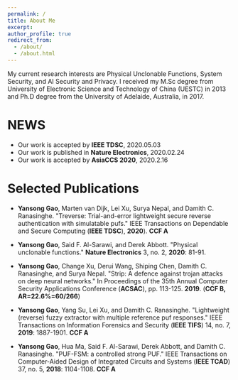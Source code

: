 ```yaml
---
permalink: /
title: About Me
excerpt: 
author_profile: true
redirect_from: 
  - /about/
  - /about.html
---
```


My current research interests are Physical Unclonable Functions, System Security, and AI Security and Privacy. I received  my  M.Sc  degree  from University of Electronic Science and Technology of China (UESTC) in 2013 and Ph.D degree from the University of Adelaide, Australia, in 2017. 

NEWS
====
* Our work is accepted by **IEEE TDSC**, 2020.05.03
* Our work is published in **Nature Electronics**, 2020.02.24
* Our work is accepted by **AsiaCCS 2020**, 2020.2.16


Selected Publications
====
* **Yansong Gao**, Marten van Dijk, Lei Xu, Surya Nepal, and Damith C. Ranasinghe. "Treverse: Trial-and-error lightweight secure reverse authentication with simulatable pufs." IEEE Transactions on Dependable and Secure Computing (**IEEE TDSC**), **2020**). **CCF A**

* **Yansong Gao**, Said F. Al-Sarawi, and Derek Abbott. "Physical unclonable functions." **Nature Electronics** 3, no. 2, **2020**: 81-91.

* **Yansong Gao**, Change Xu, Derui Wang, Shiping Chen, Damith C. Ranasinghe, and Surya Nepal. "Strip: A defence against trojan attacks on deep neural networks." In Proceedings of the 35th Annual Computer Security Applications Conference (**ACSAC**), pp. 113-125. **2019**. (**CCF B, AR=22.6%=60/266**)

* **Yansong Gao**, Yang Su, Lei Xu, and Damith C. Ranasinghe. "Lightweight (reverse) fuzzy extractor with multiple reference puf responses." IEEE Transactions on Information Forensics and Security (**IEEE TIFS**) 14, no. 7, **2019**: 1887-1901. **CCF A**

* **Yansong Gao**, Hua Ma, Said F. Al-Sarawi, Derek Abbott, and Damith C. Ranasinghe. "PUF-FSM: a controlled strong PUF." IEEE Transactions on Computer-Aided Design of Integrated Circuits and Systems (**IEEE TCAD**) 37, no. 5, **2018**: 1104-1108. **CCF A**


